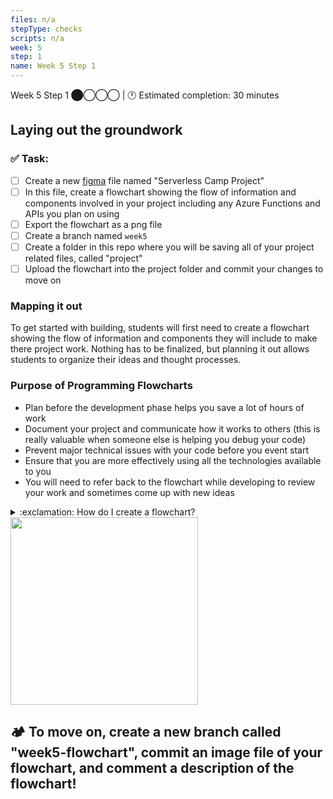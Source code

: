 ```yaml
---
files: n/a
stepType: checks
scripts: n/a
week: 5
step: 1
name: Week 5 Step 1
---
```

Week 5 Step 1 ⬤◯◯◯ | 🕐 Estimated completion: 30 minutes

## Laying out the groundwork

### ✅  Task:

- [ ]  Create a new [figma](figma.com) file named "Serverless Camp Project"
- [ ]  In this file, create a flowchart showing the flow of information and components involved in your project including any Azure Functions and APIs you plan on using
- [ ]  Export the flowchart as a png file 
- [ ]  Create a branch named `week5`
- [ ]  Create a folder in this repo where you will be saving all of your project related files, called "project"
- [ ]  Upload the flowchart into the project folder and commit your changes to move on

### Mapping it out

To get started with building, students will first need to create a flowchart showing the flow of information and components they will include to make there project work. Nothing has to be finalized, but planning it out allows students to organize their ideas and thought processes.

### Purpose of Programming Flowcharts

- Plan before the development phase helps you save a lot of hours of work
- Document your project and communicate how it works to others (this is really valuable when someone else is helping you debug your code)
- Prevent major technical issues with your code before you event start
- Ensure that you are more effectively using all the technologies available to you
- You will need to refer back to the flowchart while developing to review your work and sometimes come up with new ideas

<details>
<summary>:exclamation: How do I create a flowchart?</summary>
</br>
Part A: Purpose
1. Create a checklist of all of the components in your project you want to use, including APIs, functions, databases, packages/libraries, etc.
3. Below each shape, create bullet points on what purpose they serve in your project (be as specific as you want to)

Part B: Interactions
1. Create a new circular shape/block for each of the components and write their names inside each shape
2. Draw lines on all of the technologies that interact with each other
3. Near each line, use the previous bullet points you wrote to describe the relationship between the technologies starting with action verbs (e.g. between JS code/front-end --> Azure Function "Sends an HTTP Post Request with uploaded image)

Part C: Review
1. Get a friend/mentor to look over the flowchart and try to explain back the program to you
2. Consider if there are any holes in their explanation that you still need to visualize in the flowchart for it to make more sense
<br><br/>
</details>

<img src="https://github.com/natalieh235/songrecproject/raw/master/tutorial/images/flowchart.png" width=300/>

## **:camping: To move on, create a new branch called "week5-flowchart", commit an image file of your flowchart, and comment a description of the flowchart!**